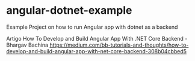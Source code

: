 # angular-dotnet-example
Example Project on how to run Angular app with dotnet as a backend

Artigo
How To Develop and Build Angular App With .NET Core Backend - Bhargav Bachina
https://medium.com/bb-tutorials-and-thoughts/how-to-develop-and-build-angular-app-with-net-core-backend-308b04cbbed5





